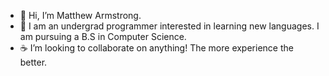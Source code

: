 - 👋 Hi, I’m Matthew Armstrong.
- 🔭 I am an undergrad programmer interested in learning new languages. I am pursuing a B.S in Computer Science.
- ☕️ I’m looking to collaborate on anything! The more experience the better. 
